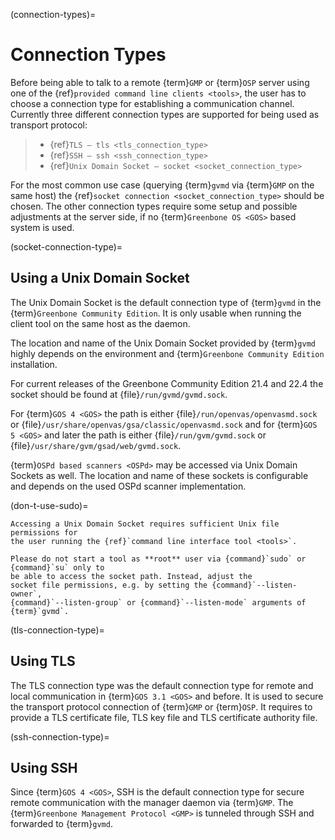 (connection-types)=

# Connection Types

Before being able to talk to a remote {term}`GMP` or {term}`OSP` server using
one of the {ref}`provided command line clients <tools>`, the user
has to choose a connection type for establishing a communication channel.
Currently three different connection types are supported for being used as
transport protocol:

> - {ref}`TLS – tls <tls_connection_type>`
> - {ref}`SSH – ssh <ssh_connection_type>`
> - {ref}`Unix Domain Socket – socket <socket_connection_type>`

For the most common use case (querying {term}`gvmd` via
{term}`GMP` on the same host) the {ref}`socket connection
<socket_connection_type>` should be chosen. The other connection types require
some setup and possible adjustments at the server side, if no {term}`Greenbone OS <GOS>`
based system is used.

(socket-connection-type)=

## Using a Unix Domain Socket

The Unix Domain Socket is the default connection type of {term}`gvmd` in the
{term}`Greenbone Community Edition`. It is only usable when running the
client tool on the same host as the daemon.

The location and name of the Unix Domain Socket provided by {term}`gvmd` highly
depends on the environment and {term}`Greenbone Community Edition` installation.

For current releases of the Greenbone Community Edition 21.4 and 22.4 the
socket should be found at {file}`/run/gvmd/gvmd.sock`.

For {term}`GOS 4 <GOS>` the path is either {file}`/run/openvas/openvasmd.sock` or
{file}`/usr/share/openvas/gsa/classic/openvasmd.sock` and for
{term}`GOS 5 <GOS>` and later the path is either {file}`/run/gvm/gvmd.sock` or
{file}`/usr/share/gvm/gsad/web/gvmd.sock`.

{term}`OSPd based scanners <OSPd>` may be accessed via Unix Domain Sockets as well.
The location and name of these sockets is configurable and depends on the used
OSPd scanner implementation.

(don-t-use-sudo)=

```{warning}
Accessing a Unix Domain Socket requires sufficient Unix file permissions for
the user running the {ref}`command line interface tool <tools>`.

Please do not start a tool as **root** user via {command}`sudo` or {command}`su` only to
be able to access the socket path. Instead, adjust the
socket file permissions, e.g. by setting the {command}`--listen-owner`,
{command}`--listen-group` or {command}`--listen-mode` arguments of
{term}`gvmd`.
```

(tls-connection-type)=

## Using TLS

The TLS connection type was the default connection type for remote and local
communication in {term}`GOS 3.1 <GOS>` and before. It is used to secure the
transport protocol connection of {term}`GMP` or {term}`OSP`. It requires to
provide a TLS certificate file, TLS key file and TLS certificate authority file.

(ssh-connection-type)=

## Using SSH

Since {term}`GOS 4 <GOS>`, SSH is the default connection type for secure remote
communication with the manager daemon via {term}`GMP`. The {term}`Greenbone
Management Protocol <GMP>` is tunneled through SSH and forwarded to
{term}`gvmd`.
